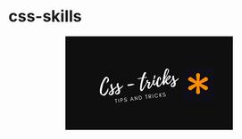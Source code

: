 # css-skills

<div align="center">
    <img src="https://github.com/ElioCheung/css-skills/blob/main/assets/main.png" width="300" height="168">
</div>
